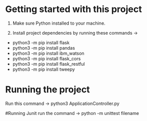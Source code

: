 # Getting started with this project

1. Make sure Python installed to your machine.

2. Install project dependencies by running these commands ->

- python3 -m pip install flask
- python3 -m pip install pandas
- python3 -m pip install ibm_watson
- python3 -m pip install flask_cors
- python3 -m pip install flask_restful
- python3 -m pip install tweepy

# Running the project
Run this command -> python3 ApplicationController.py

#Running Junit
run the command -> python -m unittest filename 